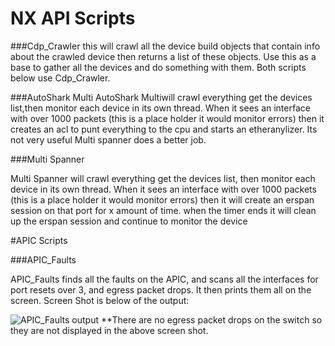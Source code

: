 # NX API Scripts


###Cdp_Crawler
this will crawl all the device build objects that contain info about the crawled device then returns a list of these objects. Use this as a base to gather all the devices and do something with them. Both scripts below use Cdp_Crawler.

###AutoShark Multi
AutoShark Multiwill crawl everything get the devices list,then monitor each device in its own thread. When it sees an interface with over 1000 packets (this is a place holder it would monitor errors) then it creates an acl to punt everything to the cpu and starts an etheranylizer. Its not very useful Multi spanner does a better job.

###Multi Spanner

Multi Spanner will crawl everything get the devices list, then monitor each device in its own thread. When it sees an interface with over 1000 packets (this is a place holder it would monitor errors) then it will create an erspan session on that port for x amount of time. when the timer ends it will clean up the erspan session and continue to monitor the device

#APIC Scripts

###APIC_Faults

APIC_Faults finds all the faults on the APIC, and scans all the interfaces for port resets over 3, and egress packet drops. It then prints them all on the screen. Screen Shot is below of the output:

![APIC_Faults output](http://i.imgur.com/JyDjJGH.png "APIC_Faults output")
**There are no egress packet drops on the switch so they are not displayed in the above screen shot.

